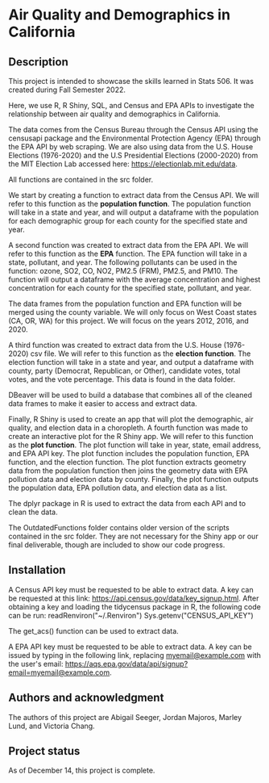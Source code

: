 # Air Quality and Demographics in California

## Description

This project is intended to showcase the skills learned in Stats 506. It was created during Fall Semester 2022.

Here, we use R, R Shiny, SQL, and Census and EPA APIs to investigate the relationship between air quality and demographics in California.

The data comes from the Census Bureau through the Census API using the censusapi package and the Environmental Protection Agency (EPA) through the EPA API by web scraping. We are also using data from the U.S. House Elections (1976-2020) and the U.S Presidential Elections (2000-2020) from the MIT Election Lab accessed here: https://electionlab.mit.edu/data.

All functions are contained in the src folder. 

We start by creating a function to extract data from the Census API. We will refer to this function as the **population function**. The population function will take in a state and year, and will output a dataframe with the population for each demographic group for each county for the specified state and year.

A second function was created to extract data from the EPA API. We will refer to this function as the **EPA** function. The EPA function will take in a state, pollutant, and year. The following pollutants can be used in the function: ozone, SO2, CO, NO2, PM2.5 (FRM), PM2.5, and PM10. The function will output a dataframe with the average concentration and highest concentration for each county for the specified state, pollutant, and year.

The data frames from the population function and EPA function will be merged using the county variable. We will only focus on West Coast states (CA, OR, WA) for this project. We will focus on the years 2012, 2016, and 2020.

A third function was created to extract data from the U.S. House (1976-2020) csv file. We will refer to this function as the **election function**. The election function will take in a state and year, and output a dataframe with county, party (Democrat, Republican, or Other), candidate votes, total votes, and the vote percentage. This data is found in the data folder. 

DBeaver will be used to build a database that combines all of the cleaned data frames to make it easier to access and extract data.

Finally, R Shiny is used to create an app that will plot the demographic, air quality, and election data in a choropleth. A fourth function was made to create an interactive plot for the R Shiny app. We will refer to this function as the **plot function**. The plot function will take in year, state, email address, and EPA API key. The plot function includes the population function, EPA function, and the election function. The plot function extracts geometry data from the population function then joins the geometry data with EPA pollution data and election data by county. Finally, the plot function outputs the population data, EPA pollution data, and election data as a list.

The dplyr package in R is used to extract the data from each API and to clean the data.

The OutdatedFunctions folder contains older version of the scripts contained in the src folder. They are not necessary for the Shiny app or our final deliverable, though are included to show our code progress. 

## Installation

A Census API key must be requested to be able to extract data. A key can be requested at this link: https://api.census.gov/data/key_signup.html. After obtaining a key and loading the tidycensus package in R, the following code can be run:
readRenviron("~/.Renviron")
Sys.getenv("CENSUS_API_KEY")

The get_acs() function can be used to extract data.

A EPA API key must be requested to be able to extract data. A key can be issued by typing in the following link, replacing myemail@example.com with the user's email: https://aqs.epa.gov/data/api/signup?email=myemail@example.com.


## Authors and acknowledgment

The authors of this project are Abigail Seeger, Jordan Majoros, Marley Lund, and Victoria Chang. 

## Project status

As of December 14, this project is complete. 
